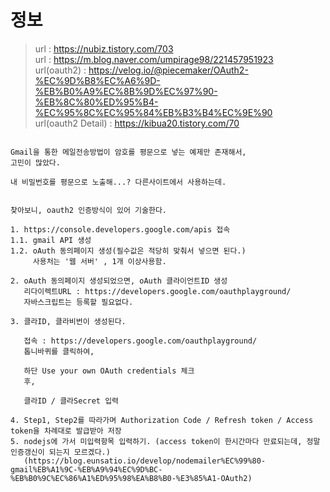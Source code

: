 # 정보
> url : https://nubiz.tistory.com/703 <br>
> url : https://m.blog.naver.com/umpirage98/221457951923 <br>
> url(oauth2) : https://velog.io/@piecemaker/OAuth2-%EC%9D%B8%EC%A6%9D-%EB%B0%A9%EC%8B%9D%EC%97%90-%EB%8C%80%ED%95%B4-%EC%95%8C%EC%95%84%EB%B3%B4%EC%9E%90 <br>
> url(oauth2 Detail) : https://kibua20.tistory.com/70 <br>
```

Gmail을 통한 메일전송방법이 암호를 평문으로 넣는 예제만 존재해서,
고민이 많았다.

내 비밀번호를 평문으로 노출해...? 다른사이트에서 사용하는데.


찾아보니, oauth2 인증방식이 있어 기술한다.

1. https://console.developers.google.com/apis 접속
1.1. gmail API 생성
1.2. oAuth 동의페이지 생성(필수값은 적당히 맞춰서 넣으면 된다.)
     사용처는 '웹 서버' , 1개 이상사용함.
     
2. oAuth 동의페이지 생성되었으면, oAuth 클라이언트ID 생성
   리다이렉트URL : https://developers.google.com/oauthplayground/
   자바스크립트는 등록할 필요없다.
   
3. 클라ID, 클라비번이 생성된다.
   
   접속 : https://developers.google.com/oauthplayground/ 
   톱니바퀴를 클릭하여,
   
   하단 Use your own OAuth credentials 체크
   후,
   
   클라ID / 클라Secret 입력
   
4. Step1, Step2를 따라가며 Authorization Code / Refresh token / Access token을 차례대로 발급받아 저장
5. nodejs에 가서 미입력항목 입력하기. (access token이 한시간마다 만료되는데, 정말 인증갱신이 되는지 모르겠다.)
   (https://blog.eunsatio.io/develop/nodemailer%EC%99%80-gmail%EB%A1%9C-%EB%A9%94%EC%9D%BC-%EB%B0%9C%EC%86%A1%ED%95%98%EA%B8%B0-%E3%85%A1-OAuth2)



```
